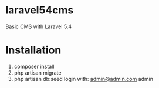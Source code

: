 # laravel54cms
Basic CMS with Laravel 5.4

# Installation
1. composer install
2. php artisan migrate
3. php artisan db:seed
login with: admin@admin.com admin
